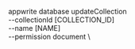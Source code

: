 appwrite database updateCollection \
        --collectionId [COLLECTION_ID] \
        --name [NAME] \
        --permission document \



